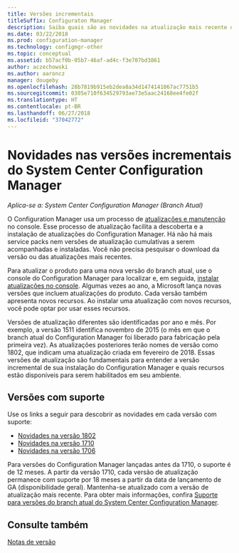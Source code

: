 ```yaml
---
title: Versões incrementais
titleSuffix: Configuraton Manager
description: Saiba quais são as novidades na atualização mais recente do Configuration Manager.
ms.date: 03/22/2018
ms.prod: configuration-manager
ms.technology: configmgr-other
ms.topic: conceptual
ms.assetid: b57acf0b-05b7-46af-ad4c-f3e707bd3861
author: aczechowski
ms.author: aaroncz
manager: dougeby
ms.openlocfilehash: 28b7819b915eb2dea8a34d1474141067ac7751b5
ms.sourcegitcommit: 0305e710f634529793ae73e5aac24168ee4fe02f
ms.translationtype: HT
ms.contentlocale: pt-BR
ms.lasthandoff: 06/27/2018
ms.locfileid: "37042772"
---
```

# <a name="whats-new-in-system-center-configuration-manager-incremental-versions"></a>Novidades nas versões incrementais do System Center Configuration Manager

*Aplica-se a: System Center Configuration Manager (Branch Atual)*

 O Configuration Manager usa um processo de [atualizações e manutenção](/sccm/core/servers/manage/updates) no console. Esse processo de atualização facilita a descoberta e a instalação de atualizações do Configuration Manager. Há não há mais service packs nem versões de atualização cumulativas a serem acompanhadas e instaladas. Você não precisa pesquisar o download da versão ou das atualizações mais recentes.

 Para atualizar o produto para uma nova versão do branch atual, use o console do Configuration Manager para localizar e, em seguida, [instalar atualizações no console](../../../core/servers/manage/install-in-console-updates.md). Algumas vezes ao ano, a Microsoft lança novas versões que incluem atualizações do produto. Cada versão também apresenta novos recursos. Ao instalar uma atualização com novos recursos, você pode optar por usar esses recursos. 

 Versões de atualização diferentes são identificadas por ano e mês. Por exemplo, a versão 1511 identifica novembro de 2015 (o mês em que o branch atual do Configuration Manager foi liberado para fabricação pela primeira vez). As atualizações posteriores terão nomes de versão como 1802, que indicam uma atualização criada em fevereiro de 2018. Essas versões de atualização são fundamentais para entender a versão incremental de sua instalação do Configuration Manager e quais recursos estão disponíveis para serem habilitados em seu ambiente.

## <a name="supported-versions"></a>Versões com suporte
 Use os links a seguir para descobrir as novidades em cada versão com suporte:
  - [Novidades na versão 1802](../../../core/plan-design/changes/whats-new-in-version-1802.md)
  - [Novidades na versão 1710](../../../core/plan-design/changes/whats-new-in-version-1710.md)
  - [Novidades na versão 1706](../../../core/plan-design/changes/whats-new-in-version-1706.md)  


Para versões do Configuration Manager lançadas antes da 1710, o suporte é de 12 meses. A partir da versão 1710, cada versão de atualização permanece com suporte por 18 meses a partir da data de lançamento de GA (disponibilidade geral).  Mantenha-se atualizado com a versão de atualização mais recente. Para obter mais informações, confira [Suporte para versões do branch atual do System Center Configuration Manager](../../../core/servers/manage/current-branch-versions-supported.md).  


## <a name="see-also"></a>Consulte também
[Notas de versão](/sccm/core/servers/deploy/install/release-notes)
